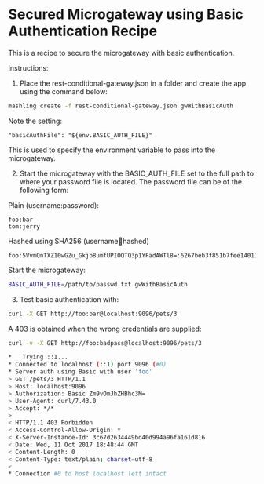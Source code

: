 # Secured Microgateway using Basic Authentication Recipe

This is a recipe to secure the microgateway with basic authentication.

Instructions:

1) Place the rest-conditional-gateway.json in a folder and create the app using the command below:

```bash
mashling create -f rest-conditional-gateway.json gwWithBasicAuth
```

Note the setting:
```
"basicAuthFile": "${env.BASIC_AUTH_FILE}"
```

This is used to specify the environment variable to pass into the microgateway.

2) Start the microgateway with the BASIC_AUTH_FILE set to the full path to where your 
password file is located. The password file can be of the following form:

Plain (username:password):
```
foo:bar
tom:jerry
```

Hashed using SHA256 (username:salt:hashed)
```
foo:5VvmQnTXZ10wGZu_Gkjb8umfUPIOQTQ3p1YFadAWTl8=:6267beb3f851b7fee14011f6aa236556f35b186a6791b80b48341e990c367643
```

Start the microgateway:

```bash
BASIC_AUTH_FILE=/path/to/passwd.txt gwWithBasicAuth
```

3) Test basic authentication with:
```bash
curl -X GET http://foo:bar@localhost:9096/pets/3
```

A 403 is obtained when the wrong credentials are supplied:
```bash
curl -v -X GET http://foo:badpass@localhost:9096/pets/3

*   Trying ::1...
* Connected to localhost (::1) port 9096 (#0)
* Server auth using Basic with user 'foo'
> GET /pets/3 HTTP/1.1
> Host: localhost:9096
> Authorization: Basic Zm9vOmJhZHBhc3M=
> User-Agent: curl/7.43.0
> Accept: */*
> 
< HTTP/1.1 403 Forbidden
< Access-Control-Allow-Origin: *
< X-Server-Instance-Id: 3c67d2634449bd40d994a96fa161d816
< Date: Wed, 11 Oct 2017 18:48:44 GMT
< Content-Length: 0
< Content-Type: text/plain; charset=utf-8
< 
* Connection #0 to host localhost left intact

```


